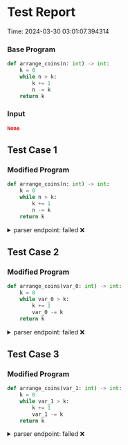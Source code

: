 # Test Report

Time: 2024-03-30 03:01:07.394314

### Base Program

```py
def arrange_coins(n: int) -> int:
    k = 0
    while n > k:
        k += 1
        n -= k
    return k
```

### Input

```json
None
```

## Test Case 1

### Modified Program

```py
def arrange_coins(n: int) -> int:
    k = 0
    while n > k:
        k += 1
        n -= k
    return k
```

<details>
<summary>parser endpoint: failed ❌</summary>

Message: 
```
'NoneType' object has no attribute 'status_code'
```

Actual Output: None

</details>

## Test Case 2

### Modified Program

```py
def arrange_coins(var_0: int) -> int:
    k = 0
    while var_0 > k:
        k += 1
        var_0 -= k
    return k
```

<details>
<summary>parser endpoint: failed ❌</summary>

Message: 
```
'NoneType' object has no attribute 'status_code'
```

Actual Output: None

</details>

## Test Case 3

### Modified Program

```py
def arrange_coins(var_1: int) -> int:
    k = 0
    while var_1 > k:
        k += 1
        var_1 -= k
    return k
```

<details>
<summary>parser endpoint: failed ❌</summary>

Message: 
```
'NoneType' object has no attribute 'status_code'
```

Actual Output: None

</details>


